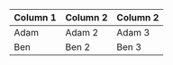 | Column 1 | Column 2 | Column 2 |
|----------|----------|----------|
| Adam     | Adam 2   | Adam 3   |
| Ben      | Ben 2    | Ben 3    |
